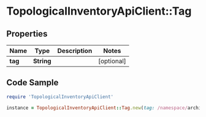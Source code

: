 # TopologicalInventoryApiClient::Tag

## Properties

Name | Type | Description | Notes
------------ | ------------- | ------------- | -------------
**tag** | **String** |  | [optional] 

## Code Sample

```ruby
require 'TopologicalInventoryApiClient'

instance = TopologicalInventoryApiClient::Tag.new(tag: /namespace/architecture&#x3D;x86_64)
```


